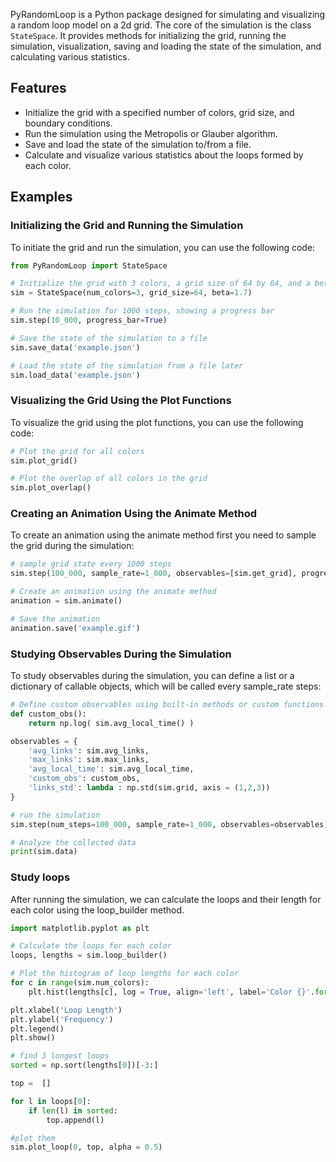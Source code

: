 PyRandomLoop is a Python package designed for simulating and visualizing a random loop model on a 2d grid. 
The core of the simulation is the class `StateSpace`. It provides methods for initializing the grid, running the simulation, visualization, saving and loading the state of the simulation, and calculating various statistics.

## Features

- Initialize the grid with a specified number of colors, grid size, and boundary conditions.
- Run the simulation using the Metropolis or Glauber algorithm.
- Save and load the state of the simulation to/from a file.
- Calculate and visualize various statistics about the loops formed by each color.

## Examples

### Initializing the Grid and Running the Simulation

To initiate the grid and run the simulation, you can use the following code:
```python
from PyRandomLoop import StateSpace

# Initialize the grid with 3 colors, a grid size of 64 by 64, and a beta value of 1.7
sim = StateSpace(num_colors=3, grid_size=64, beta=1.7)

# Run the simulation for 1000 steps, showing a progress bar
sim.step(10_000, progress_bar=True)

# Save the state of the simulation to a file
sim.save_data('example.json')

# Load the state of the simulation from a file later
sim.load_data('example.json')
```
### Visualizing the Grid Using the Plot Functions
To visualize the grid using the plot functions, you can use the following code:

```python
# Plot the grid for all colors
sim.plot_grid()

# Plot the overlap of all colors in the grid
sim.plot_overlap()
```

### Creating an Animation Using the Animate Method
To create an animation using the animate method first you need to sample the grid during the simulation:

```python
# sample grid state every 1000 steps
sim.step(100_000, sample_rate=1_000, observables=[sim.get_grid], progress_bar=True)

# Create an animation using the animate method
animation = sim.animate()

# Save the animation
animation.save('example.gif')
```

### Studying Observables During the Simulation
To study observables during the simulation, you can define a list or a dictionary of callable objects, which will be called every sample_rate steps:

```python
# Define custom observables using built-in methods or custom functions
def custom_obs():
    return np.log( sim.avg_local_time() )

observables = {
    'avg_links': sim.avg_links,
    'max_links': sim.max_links,
    'avg_local_time': sim.avg_local_time,
    'custom_obs': custom_obs,
    'links_std': lambda : np.std(sim.grid, axis = (1,2,3))
}

# run the simulation
sim.step(num_steps=100_000, sample_rate=1_000, observables=observables)

# Analyze the collected data
print(sim.data)
```

### Study loops
After running the simulation, we can calculate the loops and their length for each color using the loop_builder method.

```python
import matplotlib.pyplot as plt

# Calculate the loops for each color
loops, lengths = sim.loop_builder()

# Plot the histogram of loop lengths for each color
for c in range(sim.num_colors):
    plt.hist(lengths[c], log = True, align='left', label='Color {}'.format(c))

plt.xlabel('Loop Length')
plt.ylabel('Frequency')
plt.legend()
plt.show()

# find 3 longest loops
sorted = np.sort(lengths[0])[-3:]

top =  []

for l in loops[0]:
    if len(l) in sorted:
        top.append(l)

#plot them
sim.plot_loop(0, top, alpha = 0.5)
```